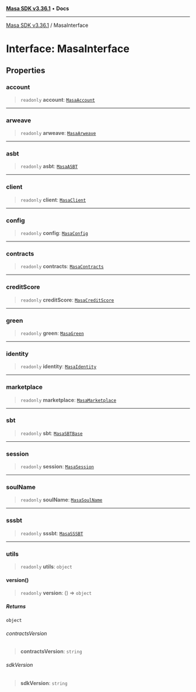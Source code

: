 [**Masa SDK v3.36.1**](../README.md) • **Docs**

***

[Masa SDK v3.36.1](../globals.md) / MasaInterface

# Interface: MasaInterface

## Properties

### account

> `readonly` **account**: [`MasaAccount`](../classes/MasaAccount.md)

***

### arweave

> `readonly` **arweave**: [`MasaArweave`](../classes/MasaArweave.md)

***

### asbt

> `readonly` **asbt**: [`MasaASBT`](../classes/MasaASBT.md)

***

### client

> `readonly` **client**: [`MasaClient`](../classes/MasaClient.md)

***

### config

> `readonly` **config**: [`MasaConfig`](MasaConfig.md)

***

### contracts

> `readonly` **contracts**: [`MasaContracts`](../classes/MasaContracts.md)

***

### creditScore

> `readonly` **creditScore**: [`MasaCreditScore`](../classes/MasaCreditScore.md)

***

### green

> `readonly` **green**: [`MasaGreen`](../classes/MasaGreen.md)

***

### identity

> `readonly` **identity**: [`MasaIdentity`](../classes/MasaIdentity.md)

***

### marketplace

> `readonly` **marketplace**: [`MasaMarketplace`](../classes/MasaMarketplace.md)

***

### sbt

> `readonly` **sbt**: [`MasaSBTBase`](../classes/MasaSBTBase.md)

***

### session

> `readonly` **session**: [`MasaSession`](../classes/MasaSession.md)

***

### soulName

> `readonly` **soulName**: [`MasaSoulName`](../classes/MasaSoulName.md)

***

### sssbt

> `readonly` **sssbt**: [`MasaSSSBT`](../classes/MasaSSSBT.md)

***

### utils

> `readonly` **utils**: `object`

#### version()

> `readonly` **version**: () => `object`

##### Returns

`object`

###### contractsVersion

> **contractsVersion**: `string`

###### sdkVersion

> **sdkVersion**: `string`
